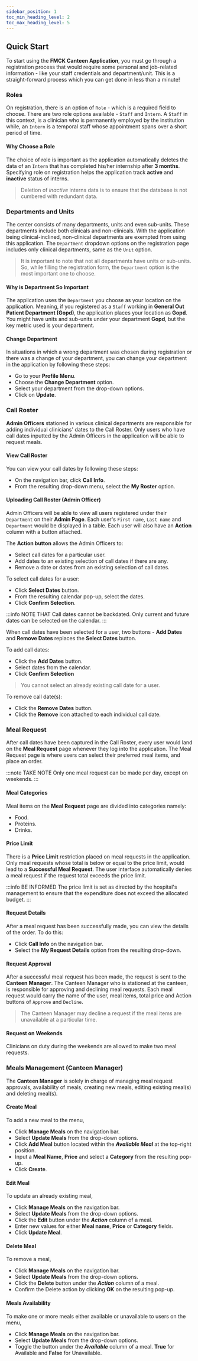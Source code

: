```yaml
---
sidebar_position: 1
toc_min_heading_level: 2
toc_max_heading_level: 5
---
```


## Quick Start

To start using the **FMCK Canteen Application**, you must go through a registration process that would require some
personal and job-related information - like your staff credentials and department/unit. This is a straight-forward process which you can get done in less than a minute!

### Roles

On registration, there is an option of `Role` - which is a required field to choose. There are two role options available - `Staff` and `Intern`. A `Staff` in this context, is a clinician who is permanently employed by the institution while, an `Intern` is a temporal staff whose appointment spans over a short period of time.

#### Why Choose a Role

The choice of role is important as the application automatically deletes the data of an `Intern` that has completed his/her internship after **3 months**. Specifying role on registration helps the application track **active** and **inactive** status of interns.

> Deletion of _inactive_ interns data is to ensure that the database is not cumbered with redundant data.

### Departments and Units

The center consists of many departments, units and even sub-units. These departments include both clinicals and non-clinicals. With the application being clinical-inclined, non-clinical departments are exempted from using this application. The `Department` dropdown options on the registration page includes only clinical departments, same as the `Unit` option.

> It is important to note that not all departments have units or sub-units. So, while filling the registration form, the `Department` option is the most important one to choose.

#### Why is Department So Important

The application uses the `Department` you choose as your location on the application. Meaning, if you registered as a `Staff` working in **General Out Patient Department (Gopd)**, the application places your location as **Gopd**. You might have units and sub-units under your department **Gopd**, but the key metric used is your department.

#### Change Department

In situations in which a wrong department was chosen during registration or there was a change of your department, you can change your department in the application by following these steps:

- Go to your **Profile Menu**.
- Choose the **Change Department** option.
- Select your department from the drop-down options.
- Click on **Update**.

### Call Roster

**Admin Officers** stationed in various clinical departments are responsible for adding individual clinicians' dates to the Call Roster. Only users who have call dates inputted by the Admin Officers in the application will be able to request meals.

#### View Call Roster

You can view your call dates by following these steps:

- On the navigation bar, click **Call Info**.
- From the resulting drop-down menu, select the **My Roster** option.

#### Uploading Call Roster (Admin Officer)

Admin Officers will be able to view all users registered under their `Department` on their **Admin Page**. Each user's `First name`, `Last name` and `Department` would be displayed in a table. Each user will also have an **Action** column with a button attached.

The **Action button** allows the Admin Officers to:

- Select call dates for a particular user.
- Add dates to an existing selection of call dates if there are any.
- Remove a date or dates from an existing selection of call dates.

To select call dates for a user:

- Click **Select Dates** button.
- From the resulting calendar pop-up, select the dates.
- Click **Confirm Selection**.

:::info NOTE THAT
Call dates cannot be backdated. Only current and future dates can be selected on the calendar.
:::

When call dates have been selected for a user, two buttons - **Add Dates** and **Remove Dates** replaces the **Select Dates** button.

To add call dates:

- Click the **Add Dates** button.
- Select dates from the calendar.
- Click **Confirm Selection**

> You cannot select an already existing call date for a user.

To remove call date(s):

- Click the **Remove Dates** button.
- Click the **Remove** icon attached to each individual call date.

### Meal Request

After call dates have been captured in the Call Roster, every user would land on the **Meal Request** page whenever they log into the application. The Meal Request page is where users can select their preferred meal items, and place an order.

:::note TAKE NOTE
Only one meal request can be made per day, except on weekends.
:::

#### Meal Categories

Meal items on the **Meal Request** page are divided into categories namely:

- Food.
- Proteins.
- Drinks.

#### Price Limit

There is a **Price Limit** restriction placed on meal requests in the application. Only meal requests whose total is below or equal to the price limit, would lead to a **Successful Meal Request**. The user interface automatically denies a meal request if the request total exceeds the price limit.

:::info BE INFORMED
The price limit is set as directed by the hospital's management to ensure that the expenditure does not exceed the allocated budget.
:::

#### Request Details

After a meal request has been successfully made, you can view the details of the order. To do this:

- Click **Call Info** on the navigation bar.
- Select the **My Request Details** option from the resulting drop-down.

#### Request Approval

After a successful meal request has been made, the request is sent to the **Canteen Manager**. The Canteen Manager who is stationed at the canteen, is responsible for approving and declining meal requests. Each meal request would carry the name of the user, meal items, total price and Action buttons of `Approve` and `Decline`.

> The Canteen Manager may decline a request if the meal items are unavailable at a particular time.

#### Request on Weekends

Clinicians on duty during the weekends are allowed to make two meal requests.

### Meals Management (Canteen Manager)

The **Canteen Manager** is solely in charge of managing meal request approvals, availability of meals, creating new meals, editing existing meal(s) and deleting meal(s).

#### Create Meal

To add a new meal to the menu,

- Click **Manage Meals** on the navigation bar.
- Select **Update Meals** from the drop-down options.
- Click **Add Meal** button located within the _**Available Meal**_ at the top-right position.
- Input a **Meal Name**, **Price** and select a **Category** from the resulting pop-up.
- Click **Create**.

#### Edit Meal

To update an already existing meal,

- Click **Manage Meals** on the navigation bar.
- Select **Update Meals** from the drop-down options.
- Click the **Edit** button under the _**Action**_ column of a meal.
- Enter new values for either **Meal name**, **Price** or **Category** fields.
- Click **Update Meal**.

#### Delete Meal

To remove a meal,

- Click **Manage Meals** on the navigation bar.
- Select **Update Meals** from the drop-down options.
- Click the **Delete** button under the _**Action**_ column of a meal.
- Confirm the Delete action by clicking **OK** on the resulting pop-up.

#### Meals Availability

To make one or more meals either available or unavailable to users on the menu,

- Click **Manage Meals** on the navigation bar.
- Select **Update Meals** from the drop-down options.
- Toggle the button under the _**Available**_ column of a meal. **True** for Available and **False** for Unavailable.
